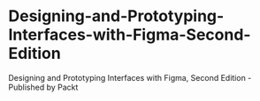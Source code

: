 # Designing-and-Prototyping-Interfaces-with-Figma-Second-Edition
Designing and Prototyping Interfaces with Figma, Second Edition - Published by Packt
